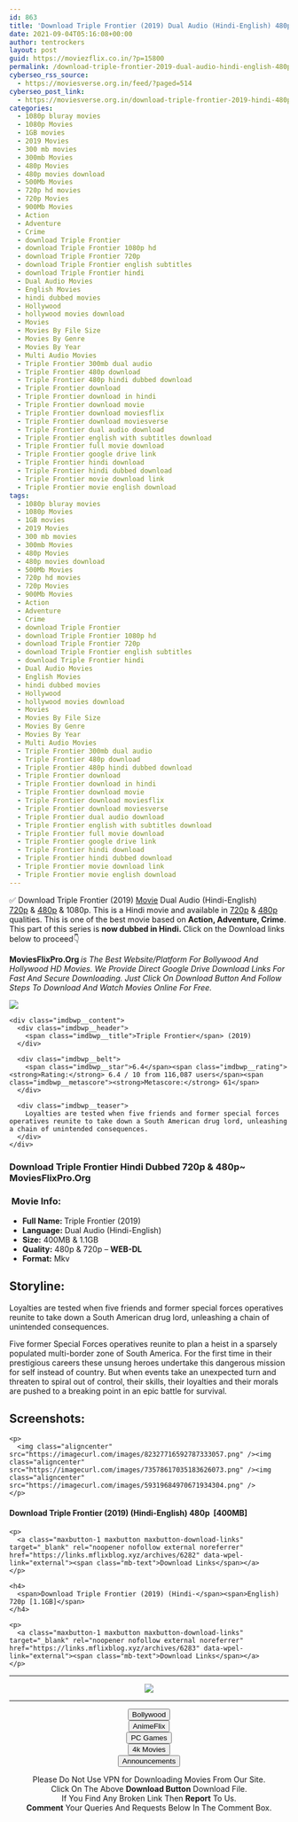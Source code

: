 ```yaml
---
id: 863
title: 'Download Triple Frontier (2019) Dual Audio (Hindi-English) 480p [400MB] || 720p [1.1GB]'
date: 2021-09-04T05:16:08+00:00
author: tentrockers
layout: post
guid: https://moviezflix.co.in/?p=15800
permalink: /download-triple-frontier-2019-dual-audio-hindi-english-480p-400mb-720p-1-1gb/
cyberseo_rss_source:
  - https://moviesverse.org.in/feed/?paged=514
cyberseo_post_link:
  - https://moviesverse.org.in/download-triple-frontier-2019-hindi-480p-720p/
categories:
  - 1080p bluray movies
  - 1080p Movies
  - 1GB movies
  - 2019 Movies
  - 300 mb movies
  - 300mb Movies
  - 480p Movies
  - 480p movies download
  - 500Mb Movies
  - 720p hd movies
  - 720p Movies
  - 900Mb Movies
  - Action
  - Adventure
  - Crime
  - download Triple Frontier
  - download Triple Frontier 1080p hd
  - download Triple Frontier 720p
  - download Triple Frontier english subtitles
  - download Triple Frontier hindi
  - Dual Audio Movies
  - English Movies
  - hindi dubbed movies
  - Hollywood
  - hollywood movies download
  - Movies
  - Movies By File Size
  - Movies By Genre
  - Movies By Year
  - Multi Audio Movies
  - Triple Frontier 300mb dual audio
  - Triple Frontier 480p download
  - Triple Frontier 480p hindi dubbed download
  - Triple Frontier download
  - Triple Frontier download in hindi
  - Triple Frontier download movie
  - Triple Frontier download moviesflix
  - Triple Frontier download moviesverse
  - Triple Frontier dual audio download
  - Triple Frontier english with subtitles download
  - Triple Frontier full movie download
  - Triple Frontier google drive link
  - Triple Frontier hindi download
  - Triple Frontier hindi dubbed download
  - Triple Frontier movie download link
  - Triple Frontier movie english download
tags:
  - 1080p bluray movies
  - 1080p Movies
  - 1GB movies
  - 2019 Movies
  - 300 mb movies
  - 300mb Movies
  - 480p Movies
  - 480p movies download
  - 500Mb Movies
  - 720p hd movies
  - 720p Movies
  - 900Mb Movies
  - Action
  - Adventure
  - Crime
  - download Triple Frontier
  - download Triple Frontier 1080p hd
  - download Triple Frontier 720p
  - download Triple Frontier english subtitles
  - download Triple Frontier hindi
  - Dual Audio Movies
  - English Movies
  - hindi dubbed movies
  - Hollywood
  - hollywood movies download
  - Movies
  - Movies By File Size
  - Movies By Genre
  - Movies By Year
  - Multi Audio Movies
  - Triple Frontier 300mb dual audio
  - Triple Frontier 480p download
  - Triple Frontier 480p hindi dubbed download
  - Triple Frontier download
  - Triple Frontier download in hindi
  - Triple Frontier download movie
  - Triple Frontier download moviesflix
  - Triple Frontier download moviesverse
  - Triple Frontier dual audio download
  - Triple Frontier english with subtitles download
  - Triple Frontier full movie download
  - Triple Frontier google drive link
  - Triple Frontier hindi download
  - Triple Frontier hindi dubbed download
  - Triple Frontier movie download link
  - Triple Frontier movie english download
---
```

<div class="thecontent clearfix">
  <p>
    ✅ Download Triple Frontier (2019) <a href="https://moviesverse.org.in/category/movies/" data-wpel-link="internal">Movie</a> Dual Audio (Hindi-English) <a href="https://moviesverse.org.in/720p-movies/" data-wpel-link="internal">720p</a>&nbsp;&&nbsp;<a href="https://moviesverse.org.in/480p-movies/" data-wpel-link="internal">480p</a> & 1080p. This is a Hindi movie and available in <a href="https://moviesverse.org.in/720p-movies/" data-wpel-link="internal">720p</a>&nbsp;&&nbsp;<a href="https://moviesverse.org.in/480p-movies/" data-wpel-link="internal">480p</a> qualities. This is one of the best movie based on <strong>Action, Adventure, Crime</strong>. This part of this series is <strong>now dubbed in <span>Hindi.&nbsp;</span></strong><span>Click on the Download links below to proceed👇</span>
  </p>
  
  <p>
    <strong><span>MoviesFlixPro.Org&nbsp;</span></strong><em>is The Best Website/Platform For Bollywood And Hollywood HD Movies. We Provide Direct Google Drive Download Links For Fast And Secure Downloading. Just Click On Download Button And Follow Steps To&nbsp;Download And Watch Movies Online For Free.</em>
  </p>
  
  <div class="imdbwp imdbwp--movie dark">
    <div class="imdbwp__thumb">
      <a class="imdbwp__link" target="_blank" title="Triple Frontier" href="https://www.imdb.com/title/tt1488606/" rel="nofollow external noopener noreferrer" data-wpel-link="external"><img class="imdbwp__img" src="https://m.media-amazon.com/images/M/MV5BODU4MzM2MDAxMl5BMl5BanBnXkFtZTgwNDEzNjM0NzM@._V1_SX300.jpg" /></a>
    </div>
    
    <div class="imdbwp__content">
      <div class="imdbwp__header">
        <span class="imdbwp__title">Triple Frontier</span> (2019)
      </div>
      
      <div class="imdbwp__belt">
        <span class="imdbwp__star">6.4</span><span class="imdbwp__rating"><strong>Rating:</strong> 6.4 / 10 from 116,087 users</span><span class="imdbwp__metascore"><strong>Metascore:</strong> 61</span>
      </div>
      
      <div class="imdbwp__teaser">
        Loyalties are tested when five friends and former special forces operatives reunite to take down a South American drug lord, unleashing a chain of unintended consequences.
      </div>
    </div>
  </div>
  
  <h3>
    <span>Download Triple Frontier Hindi Dubbed 720p & 480p~ MoviesFlixPro.Org</span>
  </h3>
  
  <h3>
    <span>&nbsp;Movie Info:&nbsp;</span>
  </h3>
  
  <ul>
    <li>
      <strong>Full Name: </strong>Triple Frontier (2019)
    </li>
    <li>
      <strong>Language:</strong> Dual Audio (Hindi-English)
    </li>
    <li>
      <strong>Size:</strong> 400MB & 1.1GB
    </li>
    <li>
      <strong>Quality:</strong> 480p & 720p – <span><strong>WEB-DL</strong></span>
    </li>
    <li>
      <strong>Format:</strong>&nbsp;Mkv
    </li>
  </ul>
  
  <h2>
    <span>Storyline:</span>
  </h2>
  
  <p>
    Loyalties are tested when five friends and former special forces operatives reunite to take down a South American drug lord, unleashing a chain of unintended consequences.
  </p>
  
  <div>
    Five former Special Forces operatives reunite to plan a heist in a sparsely populated multi-border zone of South America. For the first time in their prestigious careers these unsung heroes undertake this dangerous mission for self instead of country. But when events take an unexpected turn and threaten to spiral out of control, their skills, their loyalties and their morals are pushed to a breaking point in an epic battle for survival.
  </div>
  
  <div class="summary_text">
    <h2>
      <span>Screenshots:</span>
    </h2>
    
    <p>
      <img class="aligncenter" src="https://imagecurl.com/images/82327716592787333057.png" /><img class="aligncenter" src="https://imagecurl.com/images/73578617035183626073.png" /><img class="aligncenter" src="https://imagecurl.com/images/59319684970671934304.png" />
    </p>
  </div>
  
  <div class="inline canwrap">
    <h4>
      <span>Download Triple Frontier (2019) (Hindi-English) </span><span>480p&nbsp; [400MB]</span>
    </h4>
    
    <p>
      <a class="maxbutton-1 maxbutton maxbutton-download-links" target="_blank" rel="noopener nofollow external noreferrer" href="https://links.mflixblog.xyz/archives/6282" data-wpel-link="external"><span class="mb-text">Download Links</span></a>
    </p>
    
    <h4>
      <span>Download Triple Frontier (2019) (Hindi-</span><span>English) 720p [1.1GB]</span>
    </h4>
    
    <p>
      <a class="maxbutton-1 maxbutton maxbutton-download-links" target="_blank" rel="noopener nofollow external noreferrer" href="https://links.mflixblog.xyz/archives/6283" data-wpel-link="external"><span class="mb-text">Download Links</span></a>
    </p>
  </div>
</div>

<center>
  </p> 
  
  <hr />
  
  <p>
    <a href="http://gdrivepro.xyz/join.php" data-wpel-link="external" target="_blank" rel="nofollow external noopener noreferrer"><img src="https://i.imgur.com/FhMdWdW.png" /></a>
  </p>
  
  <hr />
  
  <p>
    <a href="https://dogemovies.xyz" target="_blank" data-wpel-link="external" rel="nofollow external noopener noreferrer"><button class="button button5">Bollywood</button></a><br /> <a href="https://animeflix.in" target="_blank" data-wpel-link="external" rel="nofollow external noopener noreferrer"><button class="button button5">AnimeFlix</button></a><br /> <a href="https://gamesflix.net/" target="_blank" data-wpel-link="external" rel="nofollow external noopener noreferrer"><button class="button button5">PC Games</button></a><br /> <a href="https://uhdmovies.in" target="_blank" data-wpel-link="external" rel="nofollow external noopener noreferrer"><button class="button button5">4k Movies</button></a><br /> <a href="https://moviesverse.org.in/announcements/" target="_blank" data-wpel-link="internal" rel="noopener"><button class="button button5">Announcements</button></a>
  </p>
  
  <div class="alert alert-danger">
    Please Do Not Use VPN for Downloading Movies From Our Site.
  </div>
  
  <div class="alert alert-success">
    Click On The Above <strong>Download Button</strong> Download File.
  </div>
  
  <div class="alert alert-warning">
    If You Find Any Broken Link Then <strong>Report</strong> To Us.
  </div>
  
  <div class="alert alert-info">
    <strong>Comment</strong> Your Queries And Requests Below In The Comment Box.
  </div>
  
  <p>
    </center>
  </p>